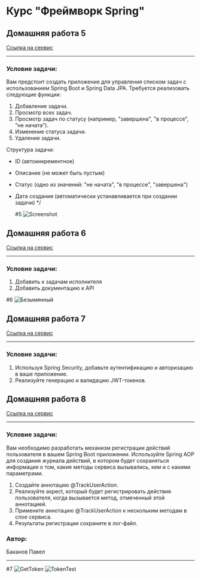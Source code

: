 # Курс "Фреймворк Spring" 
## Домашняя работа 5

<a href="http://51.250.22.199:8282/tasks" target="_blank">Ссылка на сервис</a>

* **
### Условие задачи:
Вам предстоит создать приложение для управления списком задач с использованием Spring Boot и Spring Data JPA. Требуется реализовать следующие функции:

1. Добавление задачи.
2. Просмотр всех задач.
3. Просмотр задач по статусу (например, "завершена", "в процессе", "не начата").
4. Изменение статуса задачи.
5. Удаление задачи.

Структура задачи:

- ID (автоинкрементное)
- Описание (не может быть пустым)
- Статус (одно из значений: "не начата", "в процессе", "завершена")
- Дата создания (автоматически устанавливается при создании задачи)
 */

  #5
![Screenshot](https://github.com/pashtetrus33/springseminar5/assets/86385554/5afdc933-8a36-4c17-83b9-e5858294eaa6)

## Домашняя работа 6

<a href="http://51.250.22.199:8282/tasks" target="_blank">Ссылка на сервис</a>

* **
### Условие задачи:
1. Добавить к задачам исполнителя
2. Добавить документацию к API

#6
![Безымянный](https://github.com/pashtetrus33/springseminar5/assets/86385554/65bf2289-4e2e-45d5-b77d-db8249363554)

## Домашняя работа 7

<a href="http://51.250.22.199:8282/tasks" target="_blank">Ссылка на сервис</a>

* **
### Условие задачи:
1. Используя Spring Security, добавьте аутентификацию и авторизацию в ваше приложение.
2. Реализуйте генерацию и валидацию JWT-токенов.


## Домашняя работа 8

<a href="http://51.250.22.199:8282/tasks" target="_blank">Ссылка на сервис</a>

* **
### Условие задачи:
Вам необходимо разработать механизм регистрации действий пользователя в вашем Spring Boot приложении.
Используйте Spring AOP для создания журнала действий, в котором будет сохраняться информация о том,
какие методы сервиса вызывались, кем и с какими параметрами.

1. Создайте аннотацию @TrackUserAction.
2. Реализуйте aspect, который будет регистрировать действия пользователя, когда вызывается метод, отмеченный этой аннотацией.
3. Примените аннотацию @TrackUserAction к нескольким методам в слое сервиса.
4. Результаты регистрации сохраните в лог-файл.

### Автор:
Баканов Павел
* **
#7
![GetToken](https://github.com/pashtetrus33/springseminar5-6-7/assets/86385554/29ec5e11-6139-466b-99e8-eac6e403d5aa)
![TokenTest](https://github.com/pashtetrus33/springseminar5-6-7/assets/86385554/0e9eeaa2-b914-4bba-ad64-5a68de6763d1)
